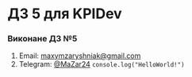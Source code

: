 # ДЗ 5 для KPIDev
### Виконане ДЗ №5
1. Email: maxymzaryshniak@gmail.com
2. Telegram: [@MaZar24](https://t.me/MaZar24)
``` console.log("HelloWorld!") ```
